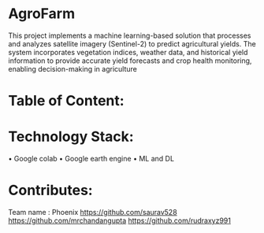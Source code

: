 # AgroFarm
This project implements a machine learning-based solution that processes and analyzes satellite imagery (Sentinel-2) to predict agricultural yields. The system incorporates vegetation indices, weather data, and historical yield information to provide accurate yield forecasts and crop health monitoring, enabling decision-making in agriculture

# Table of Content:
# Technology Stack:
   • Google colab 
   • Google earth engine 
   • ML and DL
# Contributes:
   Team name : Phoenix 
        https://github.com/saurav528
				 https://github.com/mrchandangupta
		 https://github.com/rudraxyz991
